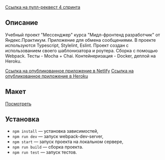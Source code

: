 [Сcылка на пулл-реквест 4 спринта](https://github.com/MasterOfMenace/middle.messenger.praktikum.yandex/pull/4)

## Описание

Учебный проект "Мессенджер" курса "Мидл-фронтенд разработчик" от Яндекс.Практикум.
Приложение для обмена сообщениями.
В проекте используются Typescript, Stylelint, Eslint. Проект создан с использованием своего шаблонизатора и роутера.
Сборка с помощью Webpack.
Тесты - Mocha + Chai.
Контейнеризация - Docker, деплой на Heroku.

[Сcылка на опубликованное приложение в Netlify](https://frosty-clarke-2ea78c.netlify.app/)
[Сcылка на опубликованное приложение в Heroku](https://app-mymes.herokuapp.com/)

## Макет

[Посмотреть](<https://www.figma.com/file/68niuST0lFqB5shApOOYWj/Chat-(Copy)?node-id=0%3A1>)

## Установка

- `npm install` — установка зависимостей,
- `npm run dev` — запуск webpack-dev-server,
- `npm start` — запуск проекта на локальном сервере,
- `npm run build` — сборка проекта.
- `npm run test` — запуск тестов.
